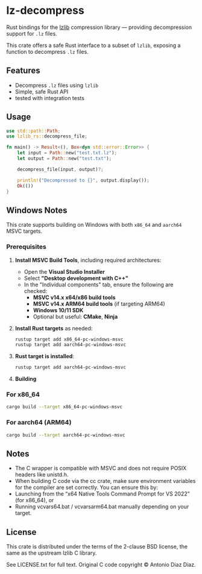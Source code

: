 # lz-decompress

Rust bindings for the [lzlib](https://www.nongnu.org/lzip/lzlib.html) compression library — providing decompression support for `.lz` files.

This crate offers a safe Rust interface to a subset of `lzlib`, exposing a function to decompress `.lz` files.

## Features

- Decompress `.lz` files using `lzlib`
- Simple, safe Rust API
- tested with integration tests

## Usage

``` Rust
use std::path::Path;
use lzlib_rs::decompress_file;

fn main() -> Result<(), Box<dyn std::error::Error>> {
    let input = Path::new("test.txt.lz");
    let output = Path::new("test.txt");

    decompress_file(input, output)?;

    println!("Decompressed to {}", output.display());
    Ok(())
}
```

## Windows Notes

This crate supports building on Windows with both `x86_64` and `aarch64` MSVC targets.

### Prerequisites

1. **Install MSVC Build Tools**, including required architectures:
   - Open the **Visual Studio Installer**
   - Select **"Desktop development with C++"**
   - In the "Individual components" tab, ensure the following are checked:
     - **MSVC v14.x x64/x86 build tools**
     - **MSVC v14.x ARM64 build tools** (if targeting ARM64)
     - **Windows 10/11 SDK**
     - Optional but useful: **CMake**, **Ninja**

2. **Install Rust targets** as needed:

   ```sh
   rustup target add x86_64-pc-windows-msvc
   rustup target add aarch64-pc-windows-msvc
   ```

2. **Rust target is installed**:

   ```sh
   rustup target add aarch64-pc-windows-msvc
   ```

3. **Building**

### For x86_64

```sh
cargo build --target x86_64-pc-windows-msvc
```

### For aarch64 (ARM64)

```sh
cargo build --target aarch64-pc-windows-msvc
```

## Notes

- The C wrapper is compatible with MSVC and does not require POSIX headers like unistd.h.
- When building C code via the cc crate, make sure environment variables for the compiler are set correctly. You can ensure this by:
- Launching from the “x64 Native Tools Command Prompt for VS 2022” (for x86_64), or
- Running vcvars64.bat / vcvarsarm64.bat manually depending on your target.

## License

This crate is distributed under the terms of the 2-clause BSD license, the same as the upstream lzlib C library.

See LICENSE.txt for full text.
Original C code copyright © Antonio Diaz Diaz.
